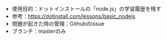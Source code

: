 * 使用目的：ドットインストールの「node.js」の学習履歴を残す
* 参考：https://dotinstall.com/lessons/basic_nodejs
* 問題が起きた時の管理：Githubのissue
* ブランチ：masterのみ